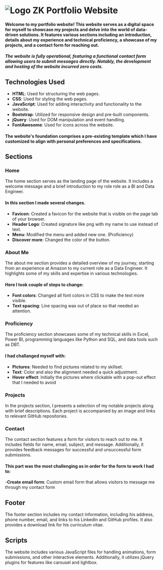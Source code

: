 # ![Logo](favicon-32x32.png) ZK Portfolio Website
#### Welcome to my portfolio website! This website serves as a digital space for myself to showcase my projects and delve into the world of data-driven solutions. It features various sections including an introduction, details about my experience and technical proficiency, a showcase of my projects, and a contact form for reaching out. 
##### The website is fully operational, featuring a functional contact form allowing users to submit messages directly. Notably, the development and hosting of the website incurred zero costs.

## Technologies Used 

- **HTML**: Used for structuring the web pages.
- **CSS**: Used for styling the web pages.
- **JavaScript**: Used for adding interactivity and functionality to the website.
- **Bootstrap**: Utilized for responsive design and pre-built components.
- **jQuery**: Used for DOM manipulation and event handling.
- **FontAwesome**: Used for icons across the website.

#### The website's foundation comprises a pre-existing template which I have customized to align with personal preferences and specifications.
## Sections

### Home

The home section serves as the landing page of the website. It includes a welcome message and a brief introduction to my role role as a BI and Data Engineer.

#### In this section I made several changes.
- **Favicon**: Created a favicon for the website that is visible on the page tab of your browser.
- **Header Logo**: Created signature like png with my name to use instead of text.
- **Menu**: Modified the menu and added new one. (Proficiency)
- **Discover more**: Changed the color of the button.

### About Me

The about me section provides a detailed overview of my journey, starting from an experience at Amazon to my current role as a Data Engineer. It highlights some of my skills and expertise in various technologies.

#### Here I took couple of steps to change:
- **Font colors**: Changed all font colors in CSS to make the text more visible.
- **Text spacing**: Line spacing was out of place so that needed an attention.

### Proficiency

The proficiency section showcases some of my technical skills in Excel, Power BI, programming languages like Python and SQL, and data tools such as DBT.

#### I had challanged myself with:
- **Pictures**: Needed to find pictures related to my skillset.
- **Text**: Color and also the alignment needed a quick adjustment.
- **Hover effect**: Initially the pictures where clickable with a pop-out effect that I needed to avoid

### Projects

In the projects section, I presents a selection of my notable projects along with brief descriptions. Each project is accompanied by an image and links to relevant GitHub repositories.

### Contact

The contact section features a form for visitors to reach out to me. It includes fields for name, email, subject, and message. Additionally, it provides feedback messages for successful and unsuccessful form submissions.

#### This part was the most challenging as in order for the form to work I had to:
-**Create email form**: Custom email form that allows visitors to message me through my contact form

## Footer

The footer section includes my contact information, including his address, phone number, email, and links to his LinkedIn and GitHub profiles. It also provides a download link for his curriculum vitae.

## Scripts

The website includes various JavaScript files for handling animations, form submissions, and other interactive elements. Additionally, it utilizes jQuery plugins for features like carousel and lightbox.
